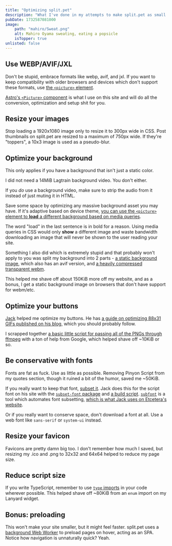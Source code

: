 ```yaml
---
title: "Optimizing split.pet"
description: "What I've done in my attempts to make split.pet as small as possible, and what you can probably do too"
pubDate: 1732587081000
image:
    path: "mahiro/Sweat.png"
    alt: Mahiro Oyama sweating, eating a popsicle
    isTopper: true
unlisted: false
---
```


## Use WEBP/AVIF/JXL

Don't be stupid, embrace formats like webp, avif, and jxl. If you want to keep compatibility with older browsers and devices which don't support these formats, use [the `<picture>` element](https://developer.mozilla.org/en-US/docs/Web/HTML/Element/picture).

[Astro's `<Picture>` component](https://docs.astro.build/en/guides/images/#create-responsive-images-with-the-picture--component) is what I use on this site and will do all the conversion, optimization and setup shit for you.

## Resize your images

Stop loading a 1920x1080 image only to resize it to 300px wide in CSS. Post thumbnails on split.pet are resized to a maximum of 750px wide. If they're "toppers", a 10x3 image is used as a pseudo-blur.

## Optimize your background

This only applies if you have a background that isn't just a static color.

I did not need a 14MiB Lagtrain background video. You don't either.

If you _do_ use a background video, make sure to strip the audio from it instead of just muting it in HTML.

Save some space by optimizing any massive background asset you may have. If it's adaptive based on device theme, [you can use the `<picture>` element to **load** a different background based on media queries](https://developer.mozilla.org/en-US/docs/Web/HTML/Element/source#using_the_media_attribute_with_picture).

The word "load" in the last sentence is in bold for a reason. Using media queries in CSS would only **show** a different image and waste bandwidth downloading an image that will never be shown to the user reading your site.

Something I also did which is extremely stupid and that probably won't apply to you was split my background into 2 parts - [a static background image](/laundry/laundry-stat.webp), which also has an avif version, and [a heavily compressed transparent webm](/laundry/laundry-crop.webm).

This helped me shave off about 150KiB more off my website, and as a bonus, I get a static background image on browsers that don't have support for webm/etc.

## Optimize your buttons

[Jack](https://jack.cab) helped me optimize my buttons. He has [a guide on optimizing 88x31 GIFs published on his blog](https://jack.cab/blog/optimize-88x31s/), which you should probably follow.

I scrapped together [a basic little script for passing all of the PNGs through ffmpeg](https://github.com/nbitzz/split.pet/blob/master/scripts/button-ffmpeg-pass.sh) with a ton of help from Google, which helped shave off ~10KiB or so.

## Be conservative with fonts

Fonts are fat as fuck. Use as little as possible. Removing Pinyon Script from my quotes section, though it ruined a bit of the humor, saved me ~50KiB.

If you really want to keep that font, [subset it](https://fonts.google.com/knowledge/glossary/subsetting). Jack does this for the script font on his site with the [`subset-font` package](https://npmjs.com/package/subset-font) and [a build script](https://github.com/Jack5079/Jack5079/blob/master/build.ts). [`subfont`](https://npmjs.com/package/subfont) is a tool which automates font subsetting, [which is what Jack uses on Etcetera's website](https://github.com/mollersuite/website/blob/955423a71c910e9a087b60354a34d95ed672eb8a/package.json#L11).

Or if you really want to conserve space, don't download a font at all. Use a web font like `sans-serif` or `system-ui` instead.

## Resize your favicon

Favicons are pretty damn big too. I don't remember how much I saved, but resizing my .ico and .png to 32x32 and 64x64 helped to reduce my page size.

## Reduce script size

If you write TypeScript, remember to use [`type` imports](https://www.typescriptlang.org/docs/handbook/2/modules.html#import-type) in your code wherever possible. This helped shave off ~80KiB from an `enum` import on my Lanyard widget.

## Bonus: preloading

This won't make your site smaller, but it might feel faster. split.pet uses a [background Web Worker](https://developer.mozilla.org/en-US/docs/Web/API/Web_Workers_API/Using_web_workers) to preload pages on hover, acting as an SPA. Notice how navigation is unnaturally quick? Yeah.
